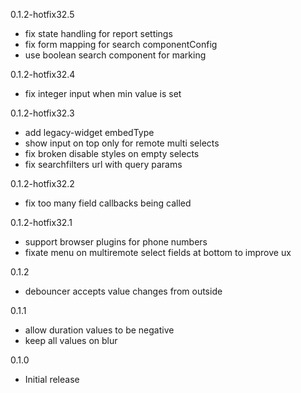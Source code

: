 0.1.2-hotfix32.5
- fix state handling for report settings
- fix form mapping for search componentConfig
- use boolean search component for marking

0.1.2-hotfix32.4
- fix integer input when min value is set

0.1.2-hotfix32.3
- add legacy-widget embedType
- show input on top only for remote multi selects
- fix broken disable styles on empty selects
- fix searchfilters url with query params

0.1.2-hotfix32.2
- fix too many field callbacks being called

0.1.2-hotfix32.1
- support browser plugins for phone numbers
- fixate menu on multiremote select fields at bottom to improve ux

0.1.2
- debouncer accepts value changes from outside

0.1.1
- allow duration values to be negative
- keep all values on blur

0.1.0
- Initial release

